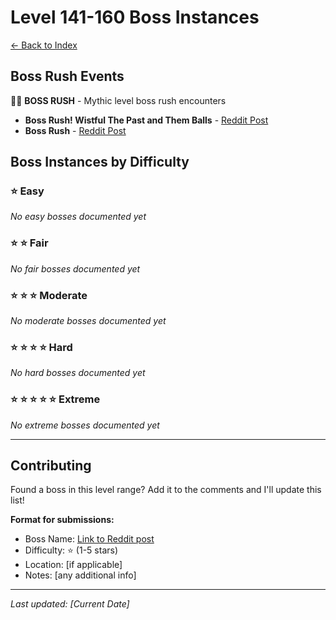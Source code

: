 # Level 141-160 Boss Instances

[← Back to Index](index.md)

## Boss Rush Events

🏃💨 **BOSS RUSH** - Mythic level boss rush encounters

- **Boss Rush! Wistful The Past and Them Balls** - [Reddit Post](https://www.reddit.com/r/SwordAndSupperGame/comments/1n9gvjb/boss_rush_wistful_the_past_and_them_balls/)
- **Boss Rush** - [Reddit Post](http://www.reddit.com/r/SwordAndSupperGame/comments/1n6w2oh/boss_rush/)

## Boss Instances by Difficulty

### ⭐ Easy
*No easy bosses documented yet*

### ⭐ ⭐ Fair
*No fair bosses documented yet*

### ⭐ ⭐ ⭐ Moderate
*No moderate bosses documented yet*

### ⭐ ⭐ ⭐ ⭐ Hard
*No hard bosses documented yet*

### ⭐ ⭐ ⭐ ⭐ ⭐ Extreme
*No extreme bosses documented yet*

---

## Contributing

Found a boss in this level range? Add it to the comments and I'll update this list!

**Format for submissions:**
- Boss Name: [Link to Reddit post](url)
- Difficulty: ⭐ (1-5 stars)
- Location: [if applicable]
- Notes: [any additional info]

---

*Last updated: [Current Date]*
